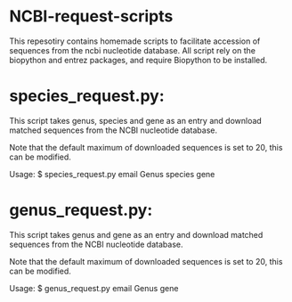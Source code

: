 # NCBI-request-scripts
This repesotiry contains homemade scripts to facilitate accession of sequences from the ncbi nucleotide database. All script rely on the biopython and entrez packages, and require Biopython to be installed.

# species_request.py: 

This script takes genus, species and gene as an entry and download matched sequences from the NCBI nucleotide database.

Note that the default maximum of downloaded sequences is set to 20, this can be modified.

Usage: $ species_request.py email Genus species gene


# genus_request.py: 

This script takes genus and gene as an entry and download matched sequences from the NCBI nucleotide database.

Note that the default maximum of downloaded sequences is set to 20, this can be modified.

Usage: $ genus_request.py email Genus gene 
